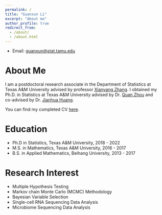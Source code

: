 ```yaml
---
permalink: /
title: "Guanxun Li"
excerpt: "About me"
author_profile: true
redirect_from: 
  - /about/
  - /about.html
---
```


* Email: guanxun@stat.tamu.edu

About Me
=====
I am a postdoctoral research associate in the Department of Statistics at Texas A&M University advised by professor <a href="https://zhangxiany-tamu.github.io/research" target="_blank">Xianyang Zhang</a>. I obtained my Ph.D. in Statistics at Texas A&M University advised by Dr. <a href="https://web.stat.tamu.edu/~quan/" target="_blank">Quan Zhou</a> and co-advised by Dr. <a href="https://sds.cuhk.edu.cn/en/teacher/470" target="_blank">Jianhua Huang</a>.

You can find my completed CV <a href="/files/CV.pdf" target="_blank">here</a>. 

Education
=====
* Ph.D in Statistics, Texas A&M University, 2018 - 2022
* M.S. in Mathematics, Texas A&M University, 2016 - 2017
* B.S. in Applied Mathematics, Beihang University, 2013 - 2017

Research Interest
=====
* Multiple Hypothesis Testing
* Markov chain Monte Carlo (MCMC) Methodology
* Bayesian Variable Selection
* Single-cell RNA Sequencing Data Analysis
* Microbiome Sequencing Data Analysis
